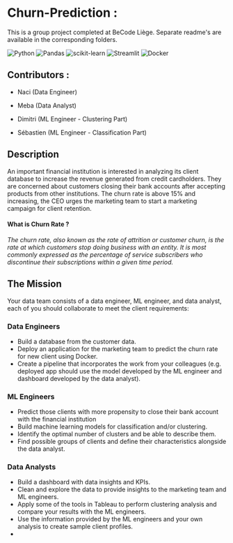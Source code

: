 # Churn-Prediction :

This is a group project completed at BeCode Liège. Separate readme's are available in the corresponding folders.

![Python](https://img.shields.io/badge/python-3670A0?style=for-the-badge&logo=python&logoColor=ffdd54)
![Pandas](https://img.shields.io/badge/pandas-%23150458.svg?style=for-the-badge&logo=pandas&logoColor=white)
![scikit-learn](https://img.shields.io/badge/scikit--learn-%23F7931E.svg?style=for-the-badge&logo=scikit-learn&logoColor=white)
![Streamlit](https://img.shields.io/badge/Streamlit-FF4B4B?style=for-the-badge&logo=Streamlit&logoColor=white)
![Docker](https://img.shields.io/badge/docker-%230db7ed.svg?style=for-the-badge&logo=docker&logoColor=white)

## Contributors :

- Naci (Data Engineer)

- Meba (Data Analyst)

- Dimitri (ML Engineer - Clustering Part)

- Sébastien (ML Engineer - Classification Part)

## Description

An important financial institution is interested in analyzing its client database to increase the revenue generated from credit cardholders. They are concerned about customers closing their bank accounts after accepting products from other institutions.
The churn rate is above 15% and increasing, the CEO urges the marketing team to start a marketing campaign for client retention.

#### What is Churn Rate ?

_The churn rate, also known as the rate of attrition or customer churn, is the rate at which customers stop doing business with an entity. It is most commonly expressed as the percentage of service subscribers who discontinue their subscriptions within a given time period._

## The Mission

Your data team consists of a data engineer, ML engineer, and data analyst, each of you should collaborate to meet the client requirements:

### Data Engineers

- Build a database from the customer data.
- Deploy an application for the marketing team to predict the churn rate for new client using Docker.
- Create a pipeline that incorporates the work from your colleagues (e.g. deployed app should use the model developed by the ML engineer and dashboard developed by the data analyst).

### ML Engineers

- Predict those clients with more propensity to close their bank account with the financial institution
- Build machine learning models for classification and/or clustering.
- Identify the optimal number of clusters and be able to describe them.
- Find possible groups of clients and define their characteristics alongside the data analyst.

### Data Analysts

- Build a dashboard with data insights and KPIs.
- Clean and explore the data to provide insights to the marketing team and ML engineers.
- Apply some of the tools in Tableau to perform clustering analysis and compare your results with the ML engineers.
- Use the information provided by the ML engineers and your own analysis to create sample client profiles.
- 